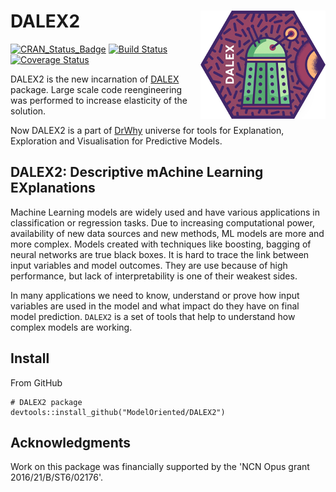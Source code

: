 # DALEX2 <img src="man/figures/logo.png" align="right" />

[![CRAN_Status_Badge](http://www.r-pkg.org/badges/version/DALEX2)](https://cran.r-project.org/package=DALEX2)
[![Build Status](https://api.travis-ci.org/ModelOriented/DALEX2.png)](https://travis-ci.org/ModelOriented/DALEX2)
[![Coverage
Status](https://img.shields.io/codecov/c/github/ModelOriented/DALEX2/master.svg)](https://codecov.io/github/ModelOriented/DALEX2?branch=master)

DALEX2 is the new incarnation of [DALEX](https://github.com/pbiecek/DALEX) package.  Large scale code reengineering was performed to increase elasticity of the solution.

Now DALEX2 is a part of [DrWhy](https://github.com/ModelOriented/DrWhy) universe for tools for Explanation, Exploration and Visualisation for Predictive Models. 

## DALEX2: Descriptive mAchine Learning EXplanations

Machine Learning models are widely used and have various applications in classification or regression tasks. Due to increasing computational power, availability of new data sources and new methods, ML models are more and more complex. Models created with techniques like boosting, bagging of neural networks are true black boxes. It is hard to trace the link between input variables and model outcomes. They are use because of high performance, but lack of interpretability is one of their weakest sides.

In many applications we need to know, understand or prove how input variables are used in the model and what impact do they have on final model prediction. `DALEX2` is a set of tools that help to understand how complex models are working.


## Install

From GitHub

```{r}
# DALEX2 package
devtools::install_github("ModelOriented/DALEX2")
```


## Acknowledgments

Work on this package was financially supported by the 'NCN Opus grant 2016/21/B/ST6/02176'.
    

